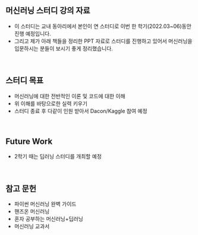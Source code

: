 ## 머신러닝 스터디 강의 자료
* 이 스터디는 교내 동아리에서 본인이 연 스터디로 이번 한 학기(2022.03~06)동안 진행 예정입니다.
* 그리고 제가 아래 책들을 정리한 PPT 자료로 스터디를 진행하고 있어서 머신러닝을 입문하시는 분들이 보시기 좋게 정리했습니다.
<br>

## 스터디 목표
* 머신러닝에 대한 전반적인 이론 및 코드에 대한 이해
* 위 이해를 바탕으로한 실력 키우기
* 스터디 종료 후 다같이 인원 받아서 Dacon/Kaggle 참여 예정
<br>

## Future Work
* 2학기 때는 딥러닝 스터디를 개최할 예정
<br>

## 참고 문헌
  - 파이썬 머신러닝 완벽 가이드
  - 핸즈온 머신러닝
  - 혼자 공부하는 머신러닝+딥러닝
  - 머신러닝 교과서
